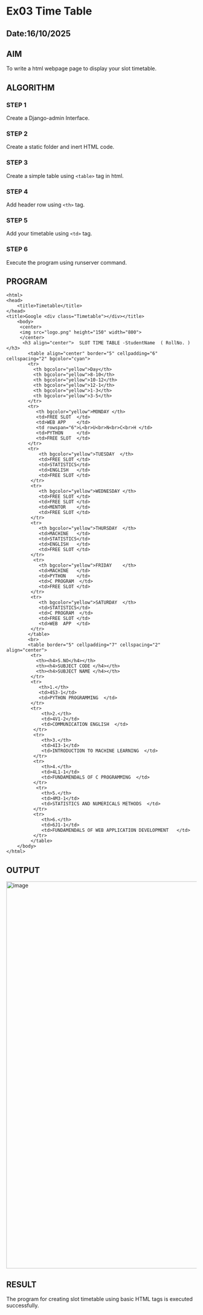 # Ex03 Time Table
## Date:16/10/2025

## AIM
To write a html webpage page to display your slot timetable.

## ALGORITHM
### STEP 1
Create a Django-admin Interface.

### STEP 2
Create a static folder and inert HTML code.

### STEP 3
Create a simple table using ```<table>``` tag in html.

### STEP 4
Add header row using ```<th>``` tag.

### STEP 5
Add your timetable using ```<td>``` tag.

### STEP 6
Execute the program using runserver command.

## PROGRAM
```<!DOCTYPE html>
<html> 
<head>
    <title>Timetable</title>
</head>            
<title>Google <div class="Timetable"></div></title>
    <body> 
     <center> 
     <img src="logo.png" height="150" width="800">
     </center>
      <h3 align="center">  SLOT TIME TABLE -StudentName  ( RollNo. ) </h3>
        <table align="center" border="5" cellpadding="6" cellspacing="2" bgcolor="cyan">
        <tr>
          <th bgcolor="yellow">Day</th>    
          <th bgcolor="yellow">8-10</th>
          <th bgcolor="yellow">10-12</th>
          <th bgcolor="yellow">12-1</th>
          <th bgcolor="yellow">1-3</th>
          <th bgcolor="yellow">3-5</th>
        </tr>
        <tr>
           <th bgcolor="yellow">MONDAY </th>
           <td>FREE SLOT  </td>
           <td>WEB APP    </td>
           <td rowspan="6">L<br>U<br>N<br>C<br>H </td>
           <td>PYTHON     </td>
           <td>FREE SLOT  </td>
        </tr>
        <tr>
            <th bgcolor="yellow">TUESDAY  </th>
            <td>FREE SLOT </td>
            <td>STATISTICS</td>
            <td>ENGLISH   </td>
            <td>FREE SLOT </td>
         </tr> 
         <tr>
            <th bgcolor="yellow">WEDNESDAY </th>
            <td>FREE SLOT </td>
            <td>FREE SLOT </td>
            <td>MENTOR    </td>
            <td>FREE SLOT </td>
         </tr> 
         <tr>
            <th bgcolor="yellow">THURSDAY  </th>
            <td>MACHINE   </td>
            <td>STATISTICS</td>
            <td>ENGLISH   </td>
            <td>FREE SLOT </td>
         </tr>
          <tr>
            <th bgcolor="yellow">FRIDAY    </th>
            <td>MACHINE   </td>
            <td>PYTHON    </td>
            <td>C PROGRAM  </td>
            <td>FREE SLOT </td>
         </tr>
         <tr>
            <th bgcolor="yellow">SATURDAY  </th>
            <td>STATISTICS</td>
            <td>C PROGRAM  </td>
            <td>FREE SLOT </td>
            <td>WEB  APP  </td>
         </tr>
        </table>
        <br> 
        <table border="5" cellpadding="7" cellspacing="2" align="center">
         <tr>
           <th><h4>S.NO</h4></th>    
           <th><h4>SUBJECT CODE </h4></th>
           <th><h4>SUBJECT NAME </h4></th>
         </tr>
         <tr>
            <th>1.</th>
            <td>4S3-1</td>
            <td>PYTHON PROGRAMMING  </td>
         </tr>
         <tr>
             <th>2.</th>
             <td>4V1-2</td>
             <td>COMMUNICATION ENGLISH  </td>
          </tr> 
          <tr>
             <th>3.</th>
             <td>4I3-1</td>
             <td>INTRODUCTION TO MACHINE LEARNING  </td>
          </tr> 
          <tr>
             <th>4.</th>
             <td>4L1-1</td>
             <td>FUNDAMENDALS OF C PROGRAMMING  </td>
          </tr>
           <tr>
             <th>5.</th>
             <td>4M3-1</td>
             <td>STATISTICS AND NUMERICALS METHODS  </td>
          </tr>
          <tr>
             <th>6.</th>
             <td>6J1-1</td>
             <td>FUNDAMENDALS OF WEB APPLICATION DEVELOPMENT   </td>
          </tr>
         </table>   
    </body>
</html>
```

## OUTPUT

<img width="1755" height="1023" alt="image" src="https://github.com/user-attachments/assets/e390ff6a-bfe3-4349-94d7-7190a676f093" />

## RESULT
The program for creating slot timetable using basic HTML tags is executed successfully.
